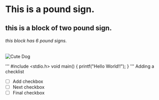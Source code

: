 # This is a pound sign.
## this is a block of two pound sign.
###### this block has 6 pound signs.
![Cute Dog](https://cdn.britannica.com/92/212692-050-D53981F5/labradoodle-dog-stick-running-grass.jpg?w=400&h=300&c=crop)


'''
#include <stdio.h>
void main()
{
 printf("Hello World!!");
}
'''
Adding a checklist 
- [ ] Add checkbox
- [ ] Next checkbox
- [ ] Final checkbox
